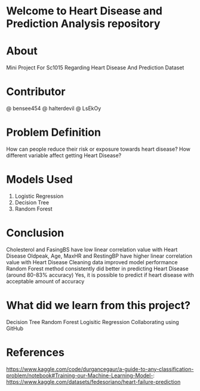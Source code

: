 # Welcome to Heart Disease and Prediction Analysis repository
# About
Mini Project For Sc1015 Regarding Heart Disease And Prediction Dataset

# Contributor
@ bensee454
@ halterdevil
@ LsEkOy
# Problem Definition
How can people reduce their risk or exposure towards heart disease?
How different variable affect getting Heart Disease?

# Models Used
1. Logistic Regression
2. Decision Tree
3. Random Forest

# Conclusion
Cholesterol and FasingBS have low linear correlation value with Heart Disease
Oldpeak, Age, MaxHR and RestingBP have higher linear correlation value with Heart Disease
Cleaning data improved model performance
Random Forest method consistently did better in predicting Heart Disease (around 80-83% accuracy)
Yes, it is possible to predict if heart disease with acceptable amount of accuracy

# What did we learn from this project?
Decision Tree
Random Forest
Logisitic Regression
Collaborating using GitHub
# References
https://www.kaggle.com/code/durgancegaur/a-guide-to-any-classification-problem/notebook#Training-our-Machine-Learning-Model-:
https://www.kaggle.com/datasets/fedesoriano/heart-failure-prediction
